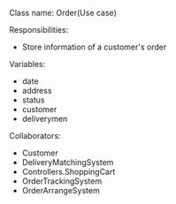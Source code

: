 Class name: Order(Use case)

Responsibilities:
* Store information of a customer's order

Variables: 
* date
* address
* status
* customer
* deliverymen

Collaborators:
* Customer
* DeliveryMatchingSystem
* Controllers.ShoppingCart
* OrderTrackingSystem
* OrderArrangeSystem
